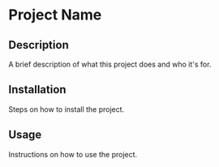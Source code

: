 # Project Name

## Description

A brief description of what this project does and who it's for.

## Installation

Steps on how to install the project.

## Usage

Instructions on how to use the project.
